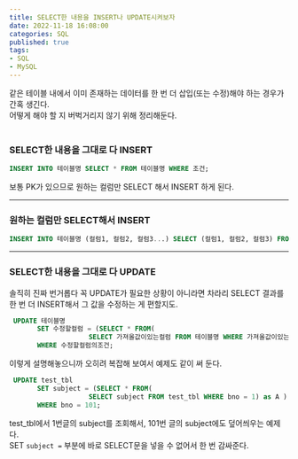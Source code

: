 ```yaml
---
title: SELECT한 내용을 INSERT나 UPDATE시켜보자 
date: 2022-11-18 16:08:00
categories: SQL  
published: true 
tags:
- SQL 
- MySQL 
---
```



같은 테이블 내에서 이미 존재하는 데이터를 한 번 더 삽입(또는 수정)해야 하는 경우가 간혹 생긴다.  
어떻게 해야 할 지 버벅거리지 않기 위해 정리해둔다.    
<br />

### SELECT한 내용을 그대로 다 INSERT 

```SQL 
INSERT INTO 테이블명 SELECT * FROM 테이블명 WHERE 조건;  
```  

보통 PK가 있으므로 원하는 컬럼만 SELECT 해서 INSERT 하게 된다.

---  
### 원하는 컬럼만 SELECT해서 INSERT 

```SQL  
INSERT INTO 테이블명 (컬럼1, 컬럼2, 컬럼3...) SELECT (컬럼1, 컬럼2, 컬럼3) FROM 테이블명 WHERE 조건;
```

---

### SELECT한 내용을 그대로 다 UPDATE  
솔직히 진짜 번거롭다 꼭 UPDATE가 필요한 상황이 아니라면 차라리 SELECT 결과를 한 번 더 INSERT해서 그 값을 수정하는 게 편할지도.  
```SQL  
 UPDATE 테이블명
       SET 수정할컬럼 = (SELECT * FROM(
                    SELECT 가져올값이있는컬럼 FROM 테이블명 WHERE 가져올값이있는컬럼의조건) as A )
       WHERE 수정할컬럼의조건;
``` 
이렇게 설명해놓으니까 오히려 복잡해 보여서 예제도 같이 써 둔다.  
```SQL  
 UPDATE test_tbl
       SET subject = (SELECT * FROM(
                    SELECT subject FROM test_tbl WHERE bno = 1) as A )
       WHERE bno = 101;
```  
test_tbl에서 1번글의 subject를 조회해서, 101번 글의 subject에도 덮어씌우는 예제다.  
SET ``subject =`` 부분에 바로 SELECT문을 넣을 수 없어서 한 번 감싸준다.  


